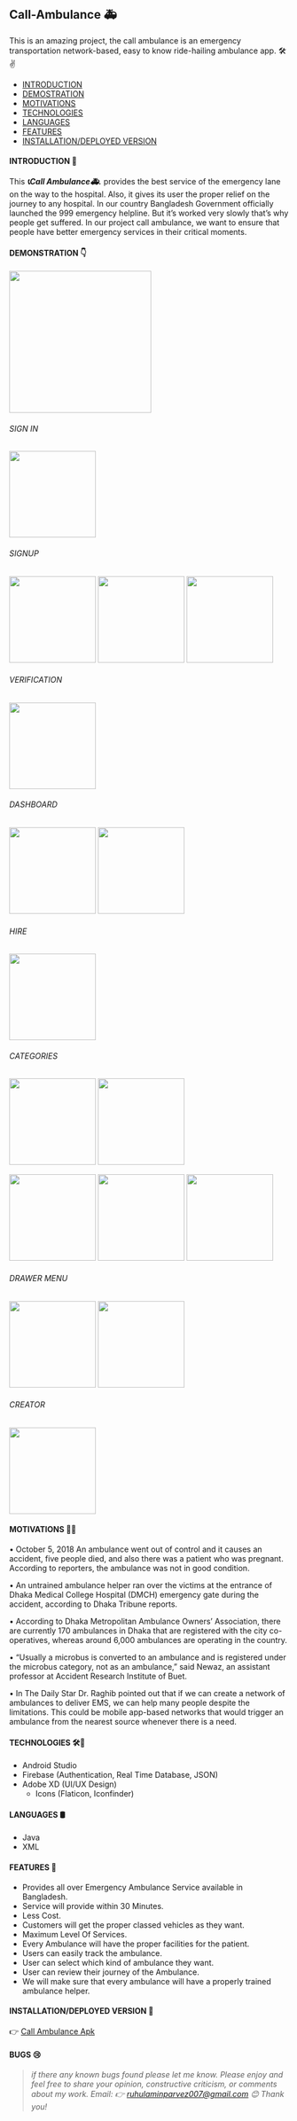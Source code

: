## Call-Ambulance 🚑 
This is an amazing project, the call ambulance is an emergency transportation network-based, easy to know ride-hailing ambulance app.  🛠✌

- [INTRODUCTION](#introduction-)
- [DEMOSTRATION](#demonstration-)
- [MOTIVATIONS](#motivations-)
- [TECHNOLOGIES](#technologies-)
- [LANGUAGES](#languages-)
- [FEATURES](#features-)
- [INSTALLATION/DEPLOYED VERSION](#installationdeployed-version-)

#### INTRODUCTION 🙂

This ***📞Call Ambulance🚑.*** provides the best service of the emergency lane on the way to the hospital. Also, it gives its user the proper relief on the journey to any hospital. In our country Bangladesh Government officially launched the 999 emergency helpline. But it’s worked very slowly that’s why people get suffered. In our project call ambulance, we want to ensure that people have better emergency services in their critical moments.

#### DEMONSTRATION 👇
<p align="left">
  <img width="256" src="https://github.com/Ruhul12/Call-Ambulance/blob/master/call_ambulance.gif">
</p>

###### SIGN IN
<p align="left">
  <img width="156" src="https://github.com/Ruhul12/Call-Ambulance/blob/master/Call%20Ambulance%20Different%20Designs/ScreenShots/login.png">
</p>

###### SIGNUP
<p>
  <img width="156" src="https://github.com/Ruhul12/Call-Ambulance/blob/master/Call%20Ambulance%20Different%20Designs/ScreenShots/signup.png">
  <img width="156" src="https://github.com/Ruhul12/Call-Ambulance/blob/master/Call%20Ambulance%20Different%20Designs/ScreenShots/gender.png">
  <img width="156" src="https://github.com/Ruhul12/Call-Ambulance/blob/master/Call%20Ambulance%20Different%20Designs/ScreenShots/country_code.png">
</p>

###### VERIFICATION
<p>
  <img width="156" src="https://github.com/Ruhul12/Call-Ambulance/blob/master/Call%20Ambulance%20Different%20Designs/ScreenShots/verification_code.png">
</p>

###### DASHBOARD
<p>
  <img width="156" src="https://github.com/Ruhul12/Call-Ambulance/blob/master/Call%20Ambulance%20Different%20Designs/ScreenShots/dashboard.png">
  <img width="156" src="https://github.com/Ruhul12/Call-Ambulance/blob/master/Call%20Ambulance%20Different%20Designs/ScreenShots/dashboard_two.png">
</p>

###### HIRE
<p>
  <img width="156" src="https://github.com/Ruhul12/Call-Ambulance/blob/master/Call%20Ambulance%20Different%20Designs/ScreenShots/hire.png">
</p>

###### CATEGORIES
<p>
  <img width="156" src="https://github.com/Ruhul12/Call-Ambulance/blob/master/Call%20Ambulance%20Different%20Designs/ScreenShots/categories.png">
  <img width="156" src="https://github.com/Ruhul12/Call-Ambulance/blob/master/Call%20Ambulance%20Different%20Designs/ScreenShots/categories_two.png">
</p>

<p>
  <img width="156" src="https://github.com/Ruhul12/Call-Ambulance/blob/master/Call%20Ambulance%20Different%20Designs/ScreenShots/normal.png">
  <img width="156" src="https://github.com/Ruhul12/Call-Ambulance/blob/master/Call%20Ambulance%20Different%20Designs/ScreenShots/medium.png">
  <img width="156" src="https://github.com/Ruhul12/Call-Ambulance/blob/master/Call%20Ambulance%20Different%20Designs/ScreenShots/delux.png">
</p>

###### DRAWER MENU
<p>
  <img width="156" src="https://github.com/Ruhul12/Call-Ambulance/blob/master/Call%20Ambulance%20Different%20Designs/ScreenShots/drawer_menu.png">
  <img width="156" src="https://github.com/Ruhul12/Call-Ambulance/blob/master/Call%20Ambulance%20Different%20Designs/ScreenShots/drawer_two.png">
</p>

###### CREATOR
<p>
  <img width="156" src="https://github.com/Ruhul12/Call-Ambulance/blob/master/Call%20Ambulance%20Different%20Designs/ScreenShots/creator.png">
</p>


#### MOTIVATIONS 🗽🤞

•	October 5, 2018
An ambulance went out of control and it causes an accident, five people died, and also there was a patient who was pregnant. According to reporters, the ambulance was not in good condition.

•	An untrained ambulance helper ran over the victims at the entrance of Dhaka Medical College Hospital (DMCH) emergency gate during the accident, according to Dhaka Tribune reports.


•	According to Dhaka Metropolitan Ambulance Owners’ Association, there are currently 170 ambulances in Dhaka that are registered with the city co-operatives, whereas around 6,000 ambulances are operating in the country.

•	“Usually a microbus is converted to an ambulance and is registered under the microbus category, not as an ambulance,” said Newaz, an assistant professor at Accident Research Institute of Buet.

•	In The Daily Star Dr. Raghib pointed out that if we can create a network of ambulances to deliver EMS, we can help many people despite the limitations. This could be mobile app-based networks that would trigger an ambulance from the nearest source whenever there is a need.

#### TECHNOLOGIES 🛠🚀

 - Android Studio
 - Firebase (Authentication, Real Time Database, JSON)
 - Adobe XD (UI/UX Design)
   - Icons (Flaticon, Iconfinder)
 
#### LANGUAGES 🛢

- Java
- XML

#### FEATURES 🧲

- Provides all over Emergency Ambulance Service available in Bangladesh.
- Service will provide within 30 Minutes.
- Less Cost.
- Customers will get the proper classed vehicles as they want.
- Maximum Level Of Services.
- Every Ambulance will have the proper facilities for the patient.
- Users can easily track the ambulance.
- User can select  which kind of ambulance they want.
- User can review their journey of the Ambulance.
- We will make sure that every ambulance will have a properly trained ambulance helper.

#### INSTALLATION/DEPLOYED VERSION 💉
👉 [Call Ambulance Apk](https://github.com/Ruhul12/Call-Ambulance/blob/master/release%20apk/app-release.apk)

#### BUGS 😢

> *if there any known bugs found please let me know.
Please enjoy and feel free to share your opinion, constructive criticism, or comments about my work.*
>*Email: 👉 ruhulaminparvez007@gmail.com 😊 Thank you!*



